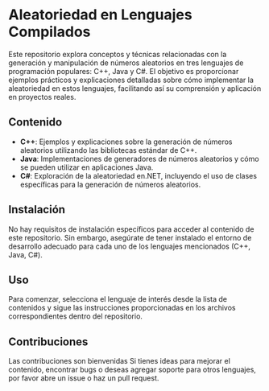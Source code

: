 # Aleatoriedad en Lenguajes Compilados

Este repositorio explora conceptos y técnicas relacionadas con la generación y manipulación de números aleatorios en tres lenguajes de programación populares: C++, Java y C#. El objetivo es proporcionar ejemplos prácticos y explicaciones detalladas sobre cómo implementar la aleatoriedad en estos lenguajes, facilitando así su comprensión y aplicación en proyectos reales.

## Contenido

- **C++**: Ejemplos y explicaciones sobre la generación de números aleatorios utilizando las bibliotecas estándar de C++.
- **Java**: Implementaciones de generadores de números aleatorios y cómo se pueden utilizar en aplicaciones Java.
- **C#**: Exploración de la aleatoriedad en.NET, incluyendo el uso de clases específicas para la generación de números aleatorios.

## Instalación

No hay requisitos de instalación específicos para acceder al contenido de este repositorio. Sin embargo, asegúrate de tener instalado el entorno de desarrollo adecuado para cada uno de los lenguajes mencionados (C++, Java, C#).

## Uso

Para comenzar, selecciona el lenguaje de interés desde la lista de contenidos y sigue las instrucciones proporcionadas en los archivos correspondientes dentro del repositorio.

## Contribuciones

Las contribuciones son bienvenidas Si tienes ideas para mejorar el contenido, encontrar bugs o deseas agregar soporte para otros lenguajes, por favor abre un issue o haz un pull request.
